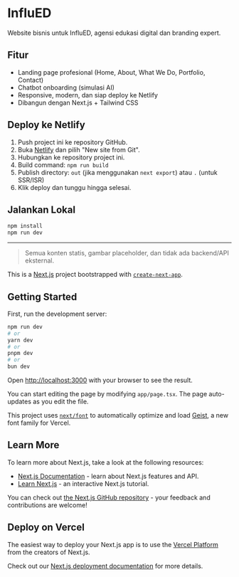 # InfluED

Website bisnis untuk InfluED, agensi edukasi digital dan branding expert.

## Fitur
- Landing page profesional (Home, About, What We Do, Portfolio, Contact)
- Chatbot onboarding (simulasi AI)
- Responsive, modern, dan siap deploy ke Netlify
- Dibangun dengan Next.js + Tailwind CSS

## Deploy ke Netlify
1. Push project ini ke repository GitHub.
2. Buka [Netlify](https://netlify.com) dan pilih "New site from Git".
3. Hubungkan ke repository project ini.
4. Build command: `npm run build`
5. Publish directory: `out` (jika menggunakan `next export`) atau `.` (untuk SSR/ISR)
6. Klik deploy dan tunggu hingga selesai.

## Jalankan Lokal
```bash
npm install
npm run dev
```

---

> Semua konten statis, gambar placeholder, dan tidak ada backend/API eksternal.

This is a [Next.js](https://nextjs.org) project bootstrapped with [`create-next-app`](https://nextjs.org/docs/app/api-reference/cli/create-next-app).

## Getting Started

First, run the development server:

```bash
npm run dev
# or
yarn dev
# or
pnpm dev
# or
bun dev
```

Open [http://localhost:3000](http://localhost:3000) with your browser to see the result.

You can start editing the page by modifying `app/page.tsx`. The page auto-updates as you edit the file.

This project uses [`next/font`](https://nextjs.org/docs/app/building-your-application/optimizing/fonts) to automatically optimize and load [Geist](https://vercel.com/font), a new font family for Vercel.

## Learn More

To learn more about Next.js, take a look at the following resources:

- [Next.js Documentation](https://nextjs.org/docs) - learn about Next.js features and API.
- [Learn Next.js](https://nextjs.org/learn) - an interactive Next.js tutorial.

You can check out [the Next.js GitHub repository](https://github.com/vercel/next.js) - your feedback and contributions are welcome!

## Deploy on Vercel

The easiest way to deploy your Next.js app is to use the [Vercel Platform](https://vercel.com/new?utm_medium=default-template&filter=next.js&utm_source=create-next-app&utm_campaign=create-next-app-readme) from the creators of Next.js.

Check out our [Next.js deployment documentation](https://nextjs.org/docs/app/building-your-application/deploying) for more details.
